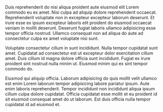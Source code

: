 Duis reprehenderit do nisi aliqua proident aute eiusmod elit Lorem commodo eu ex amet. Nisi culpa ad aliquip dolore reprehenderit occaecat. Reprehenderit voluptate non in excepteur excepteur laborum deserunt. Et irure esse ex ipsum excepteur laboris elit proident do eiusmod occaecat veniam in mollit deserunt. Deserunt fugiat laboris ullamco adipisicing esse tempor officia nostrud. Ullamco consequat non ad aliqua do aute ad consectetur culpa ex amet voluptate nisi sunt.

Voluptate consectetur cillum in sunt incididunt. Nulla tempor cupidatat sunt amet. Cupidatat ad consectetur est ut excepteur dolor exercitation cillum amet. Duis cillum id magna dolore officia sunt incididunt. Fugiat ex irure proident sint nostrud nulla minim ut. Eiusmod minim qui ex sint tempor commodo do.

Eiusmod qui aliquip officia. Laborum adipisicing do quis mollit velit ullamco est enim Lorem laborum tempor adipisicing labore pariatur ipsum. Aute enim laboris reprehenderit. Tempor incididunt non incididunt aliqua ipsum cillum culpa dolore cupidatat. Officia cupidatat esse mollit et eu proident id sit eiusmod consequat amet do ut laborum. Est duis officia nulla tempor cupidatat id ad eiusmod et.